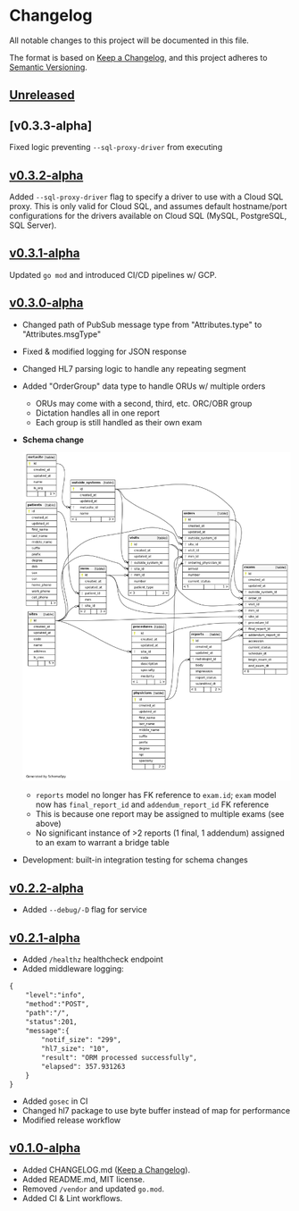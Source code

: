 # Changelog

All notable changes to this project will be documented in this file.

The format is based on [Keep a Changelog](https://keepachangelog.com/en/1.0.0/),
and this project adheres to [Semantic Versioning](https://semver.org/spec/v2.0.0.html).

## [Unreleased]

## [v0.3.3-alpha]

Fixed logic preventing `--sql-proxy-driver` from executing

## [v0.3.2-alpha]

Added `--sql-proxy-driver` flag to specify a driver to use with a Cloud SQL proxy. This is only valid for Cloud SQL, and assumes default hostname/port configurations for the drivers available on Cloud SQL (MySQL, PostgreSQL, SQL Server).

## [v0.3.1-alpha]

Updated `go mod` and introduced CI/CD pipelines w/ GCP.

## [v0.3.0-alpha]

- Changed path of PubSub message type from "Attributes.type" to "Attributes.msgType"
- Fixed & modified logging for JSON response 
- Changed HL7 parsing logic to handle any repeating segment
- Added "OrderGroup" data type to handle ORUs w/ multiple orders
    * ORUs may come with a second, third, etc. ORC/OBR group
    * Dictation handles all in one report
    * Each group is still handled as their own exam

- **Schema change**

  ![updated data model](assets/diagrams/relationships.real.large.png)

    * `reports` model no longer has FK reference to `exam.id`; `exam` model now has `final_report_id` and `addendum_report_id` FK reference
    * This is because one report may be assigned to multiple exams (see above)
    * No significant instance of >2 reports (1 final, 1 addendum) assigned to an exam to warrant a bridge table


- Development: built-in integration testing for schema changes

## [v0.2.2-alpha]

- Added `--debug/-D` flag for service

## [v0.2.1-alpha]

- Added `/healthz` healthcheck endpoint
- Added middleware logging:

```
{
    "level":"info",
    "method":"POST",
    "path":"/",
    "status":201,
    "message":{
        "notif_size": "299",
        "hl7_size": "10",
        "result": "ORM processed successfully",
        "elapsed": 357.931263
    }
}
```

- Added `gosec` in CI
- Changed hl7 package to use byte buffer instead of map for performance
- Modified release workflow

## [v0.1.0-alpha]

- Added CHANGELOG.md ([Keep a Changelog](https://keepachangelog.com/en/1.0.0/)).
- Added README.md, MIT license.
- Removed `/vendor` and updated `go.mod`.
- Added CI & Lint workflows.

[Unreleased]: https://github.com/s-hammon/volta/compare/v0.1.0-alpha...HEAD
[v0.1.0-alpha]: https://github.com/s-hammon/volta/releases/tag/v0.1.0-alpha
[v0.2.1-alpha]: https://github.com/s-hammon/volta/releases/tag/v0.2.1-alpha
[v0.2.2-alpha]: https://github.com/s-hammon/volta/releases/tag/v0.2.2-alpha
[v0.3.0-alpha]: https://github.com/s-hammon/volta/releases/tag/v0.3.0-alpha
[v0.3.1-alpha]: https://github.com/s-hammon/volta/releases/tag/v0.3.1-alpha
[v0.3.2-alpha]: https://github.com/s-hammon/volta/releases/tag/v0.3.2-alpha